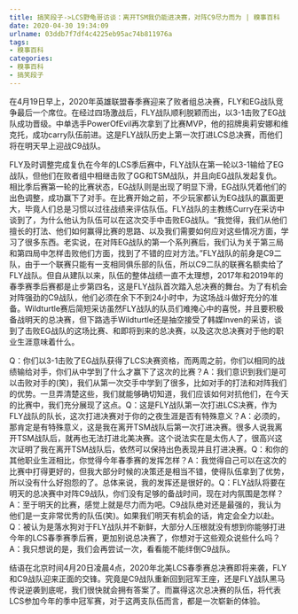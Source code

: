 ```yaml
---
title: 搞笑段子->LCS野龟哥访谈：离开TSM我仍能进决赛，对阵C9尽力而为 | 糗事百科
date: 2020-04-30 19:34:09
urlname: 03ddb7f7df4c4225eb95ac74b811976a
tags: 
- 糗事百科
categories:
- 糗事百科
- 搞笑段子
---
```

在4月19日早上，2020年英雄联盟春季赛迎来了败者组总决赛，FLY和EG战队竞争最后一个席位。在经过四场激战后，FLY战队顺利脱颖而出，以3-1击败了EG战队成功晋级。中单选手PowerOfEvil再次拿到了比赛MVP，他的招牌奥莉安娜和维克托，成功carry队伍前进。这是FLY战队历史上第一次打进LCS总决赛，而他们将在明天早上迎战C9战队。

FLY及时调整完成复仇在今年的LCS季后赛中，FLY战队在第一轮以3-1输给了EG战队，但他们在败者组中相继击败了GG和TSM战队，并且向EG战队发起复仇。相比季后赛第一轮的比赛状态，EG战队则是出现了明显下滑，EG战队凭着他们的出色调整，成功赢下了对手。在比赛开始之前，不少玩家都认为EG战队的赢面更大，毕竟人们总是习惯以过往战绩来评估队伍。FLY战队的主教练Curry在采访中谈到了，为什么他认为队伍可以在这次交手中击败EG战队。“我觉得，我们从他们擅长的打法、他们如何赢得比赛的思路、以及我们需要如何应对这些情况方面，学习了很多东西。老实说，在对阵EG战队的第一个系列赛后，我们认为关于第三局和第四局中怎样击败他们方面，找到了不错的应对方法。”FLY战队的前身是C9二队，由于一个联赛只能有一支相同俱乐部的队伍，所以C9二队的联赛名额卖给了FLY战队。但自从建队以来，队伍的整体战绩一直不太理想，2017年和2019年的春季赛季后赛都是止步第四名，这是FLY战队首次踏入总决赛的舞台。为了有机会对阵强劲的C9战队，他们必须在余下不到24小时中，为这场战斗做好充分的准备。Wildturtle赛后简短采访虽然FLY战队的队员们难掩心中的喜悦，并且要积极备战明天的总决赛，但下路选手Wildturtle还是抽空接受了韩媒Inven的采访，谈到了击败EG战队的这场比赛、和即将到来的总决赛，以及这次总决赛对于他的职业生涯意味着什么。

Q：你们以3-1击败了EG战队获得了LCS决赛资格，而两周之前，你们以相同的战绩输给对手，你们从中学到了什么才赢下了这次的比赛？A：我们意识到我们是可以击败对手的(笑)，我们从第一次交手中学到了很多，比如对手的打法和对阵我们的优势。一旦弄清楚这些，我们就能够确切知道，我们应该如何对抗他们，在今天的比赛中，我们充分展现了这点。Q：这是FLY战队第一次打进LCS决赛，作为FLY战队的队长，这次打进决赛对于你的之夜生涯是否有特殊意义？A：必须的，那肯定是有特殊意义，这是我在离开TSM战队后第一次打进决赛。很多人说我离开TSM战队后，就再也无法打进北美决赛。这个说法实在是太伤人了，很高兴这次证明了我在离开TSM战队后，依然可以保持出色表现并且打进决赛。Q：和你的其他职业生涯相比，你觉得今年春季赛的发挥怎样？A：我觉得自己可以在这次的比赛中打得更好的，但我大部分时候的决策还是相当不错，使得队伍拿到了优势，所以没有什么好抱怨的了。总体来说，我的发挥还是很好的。Q：FLY战队将要在明天的总决赛中对阵C9战队，你们没有足够的备战时间，现在对内氛围是怎样？A：至于明天的比赛，感觉上就是尽力而为吧。C9战队绝对还是最强的，我认为他们是一支非常优秀的队伍(笑)。如果我们明天有机会的话，肯定会全力以赴。Q：被认为是落水狗对于FLY战队并不新鲜，大部分人压根就没有想到你能够打进今年的LCS春季赛季后赛，更加别说总决赛了，你想对于这些观众说些什么吗？A：我只想说的是，我们会再尝试一次，看看能不能绊倒C9战队。

结语在北京时间4月20日凌晨4点，2020年北美LCS春季赛总决赛即将来袭，FLY和C9战队迎来正面的交锋。究竟是C9战队重新回到冠军王座，还是FLY战队黑马传说逆袭到底呢，我们很快就会拥有答案了。而赢得这次总决赛的队伍，将代表LCS参加今年的季中冠军赛，对于这两支队伍而言，都是一次崭新的体验。


